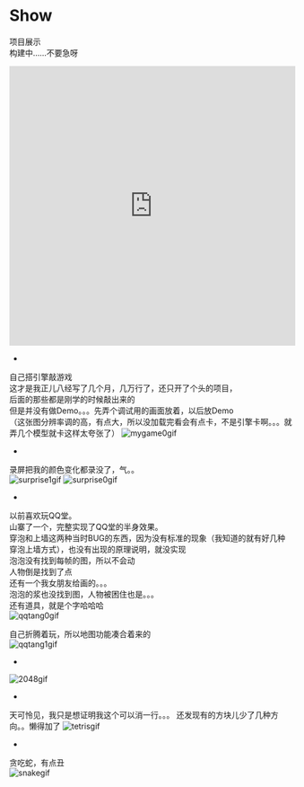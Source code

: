 # Show  
项目展示  
构建中……不要急呀  
  
<iframe height=498 width=510 src="http://player.youku.com/embed/XNjcyMDU4Njg0" frameborder=0 allowfullscreen></iframe>
    
*  
自己搭引擎敲游戏  
这才是我正儿八经写了几个月，几万行了，还只开了个头的项目，  
后面的那些都是刚学的时候敲出来的  
但是并没有做Demo。。。先弄个调试用的画面放着，以后放Demo  
（这张图分辨率调的高，有点大，所以没加载完看会有点卡，不是引擎卡啊。。。就弄几个模型就卡这样太夸张了）
![mygame0gif](https://github.com/ZhangFengze/Show/raw/master/mygame0.gif)
  
*  
录屏把我的颜色变化都录没了，气。。  
![surprise1gif](https://github.com/ZhangFengze/Show/raw/master/surprise1.gif)
![surprise0gif](https://github.com/ZhangFengze/Show/raw/master/surprise0.gif)

*   
以前喜欢玩QQ堂。  
山寨了一个，完整实现了QQ堂的半身效果。  
穿泡和上墙这两种当时BUG的东西，因为没有标准的现象（我知道的就有好几种穿泡上墙方式），也没有出现的原理说明，就没实现  
泡泡没有找到每帧的图，所以不会动  
人物倒是找到了点  
还有一个我女朋友给画的。。。  
泡泡的浆也没找到图，人物被困住也是。。。  
还有道具，就是个字哈哈哈  
![qqtang0gif](https://github.com/ZhangFengze/Show/raw/master/qqtang.gif)  
  
自己折腾着玩，所以地图功能凑合着来的  
![qqtang1gif](https://github.com/ZhangFengze/Show/raw/master/qqtang1.gif)  
  
  
*  
![2048gif](https://github.com/ZhangFengze/Show/raw/master/2048.gif)  
  
*   
天可怜见，我只是想证明我这个可以消一行。。。
还发现有的方块儿少了几种方向。。懒得加了
![tetrisgif](https://github.com/ZhangFengze/Show/raw/master/tetris.gif)  

*   
贪吃蛇，有点丑  
![snakegif](https://github.com/ZhangFengze/Show/raw/master/snake.gif)  


